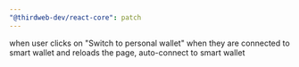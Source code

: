 ```yaml
---
"@thirdweb-dev/react-core": patch
---
```


when user clicks on "Switch to personal wallet" when they are connected to smart wallet and reloads the page, auto-connect to smart wallet
